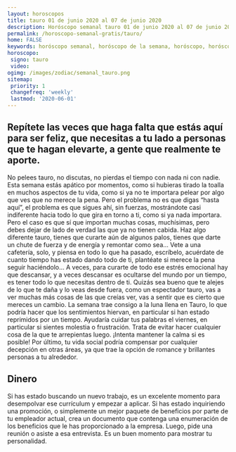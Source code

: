 ```yaml
---
layout: horoscopos
title: tauro 01 de junio 2020 al 07 de junio 2020 
description: Horóscopo semanal tauro 01 de junio 2020 al 07 de junio 2020. Repítete las veces que haga falta que estás aquí para ser feliz, que necesitas a tu lado a personas que te hagan elevarte, a gente que realmente te aporte.
permalink: /horoscopo-semanal-gratis/tauro/
home: FALSE
keywords: horóscopo semanal, horóscopo de la semana, horóscopo, horóscopo gratis,horóscopos, horóscopo esperanza gracia, horoscopos tauro la semana, horóscopos gratis, Tarot, Astrologia, Zodíaco, tauro, horoscopo gratis, semanal
horoscopo:
 signo: tauro
 video:  
ogimg: /images/zodiac/semanal_tauro.png
sitemap:
 priority: 1
 changefreq: 'weekly'
 lastmod: '2020-06-01'
---
```




## Repítete las veces que haga falta que estás aquí para ser feliz, que necesitas a tu lado a personas que te hagan elevarte, a gente que realmente te aporte.

No pelees tauro, no discutas, no pierdas el tiempo con nada ni con nadie. Esta semana estás apático por momentos, como si hubieras tirado la toalla en muchos aspectos de tu vida, como si ya no te importara pelear por algo que ves que no merece la pena. Pero el problema no es que digas “hasta aquí”, el problema es que sigues ahí, sin fuerzas, mostrándote casi indiferente hacia todo lo que gira en torno a ti, como si ya nada importara. Pero el caso es que sí que importan muchas cosas, muchísimas, pero debes dejar de lado de verdad las que ya no tienen cabida. Haz algo diferente tauro, tienes que curarte aún de algunos palos, tienes que darte un chute de fuerza y de energía y remontar como sea… Vete a una cafetería, solo, y piensa en todo lo que ha pasado, escríbelo, acuérdate de cuanto tiempo has estado dando todo de ti, plantéate si merece la pena seguir haciéndolo… A veces, para curarte de todo ese estrés emocional hay que descansar, y a veces descansar es ocultarse del mundo por un tiempo, es tener todo lo que necesitas dentro de ti. Quizás sea bueno que te alejes de lo que te daña y lo veas desde fuera, como un espectador tauro, vas a ver muchas más cosas de las que creías ver, vas a sentir que es cierto que mereces un cambio.
La semana trae consigo a la luna llena en Tauro, lo que podría hacer que los sentimientos hiervan, en particular si han estado reprimidos por un tiempo. Ayudaría cuidar tus palabras el viernes, en particular si sientes molestia o frustración. Trata de evitar hacer cualquier cosa de la que te arrepientas luego. ¡Intenta mantener la calma si es posible! Por último, tu vida social podría compensar por cualquier decepción en otras áreas, ya que trae la opción de romance y brillantes personas a tu alrededor.

## Dinero

Si has estado buscando un nuevo trabajo, es un excelente momento para desempolvar ese currículum y empezar a aplicar. Si has estado inquiriendo una promoción, o simplemente un mejor paquete de beneficios por parte de tu empleador actual, crea un documento que contenga una enumeración de los beneficios que le has proporcionado a la empresa. Luego, pide una reunión o asiste a esa entrevista. Es un buen momento para mostrar tu personalidad.